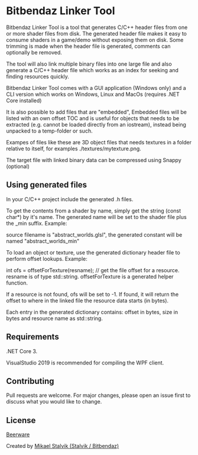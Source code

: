 # Bitbendaz Linker Tool

Bitbendaz Linker Tool is a tool that generates C/C++ header files from one or more shader files from disk.
The generated header file makes it easy to consume shaders in a game/demo without exposing them on disk.
Some trimming is made when the header file is generated, comments can optionally be removed.

The tool will also link multiple binary files into one large file and also generate a C/C++ header file which works as an index for seeking and finding resources quickly.

Bitbendaz Linker Tool comes with a GUI application (Windows only) and a CLI version which works on Windows, Linux and MacOs (requires .NET Core installed)

It is also possible to add files that are "embedded",
Embedded files will be listed with an own offset TOC and is useful for objects that needs to be extracted (e.g. cannot be loaded directly from an iostream), instead being unpacked to a temp-folder or such.

Exampes of files like these are 3D object files that needs textures in a folder relative to itself, for examples ./textures/mytexture.png.

The target file with linked binary data can be compressed using Snappy (optional)

## Using generated files
In your C/C++ project include the generated .h files.

To get the contents from a shader by name, simply get the string (const char*) by it's name. The generated name will be set to the shader file plus the \_min suffix. Example:

  source filename is "abstract_worlds.glsl", the generated constant will be named "abstract_worlds_min"

To load an object or texture, use the generated dictionary header file to perform offset lookups. Example:
	
  int ofs = offsetForTexture(resname); // get the file offset for a resource. resname is of type std::string.
  offsetForTexture is a generated helper function.
  
If a resource is not found, ofs will be set to -1. If found, it will return the offset to where in the linked file the resource data starts (in bytes).

Each entry in the generated dictionary contains: offset in bytes, size in bytes and resource name as std::string.


## Requirements
.NET Core 3.

VisualStudio 2019 is recommended for compiling the WPF client.


## Contributing
Pull requests are welcome. For major changes, please open an issue first to discuss what you would like to change.

## License
[Beerware](https://en.wikipedia.org/wiki/Beerware)


Created by [Mikael Stalvik (Stalvik / Bitbendaz)](https://demozoo.org/sceners/27448/)
